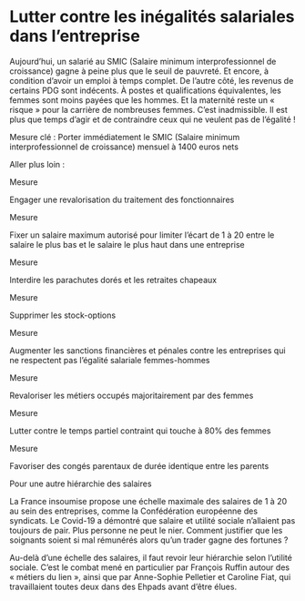 # Lutter contre les inégalités salariales dans l’entreprise

<div class="admonition note">

Aujourd’hui, un salarié au
SMIC (Salaire minimum interprofessionnel de croissance) gagne à peine
plus que le seuil de pauvreté. Et encore, à condition d’avoir un emploi
à temps complet. De l’autre côté, les revenus de certains PDG sont
indécents. À postes et qualifications équivalentes, les femmes sont
moins payées que les hommes. Et la maternité reste un « risque » pour la
carrière de nombreuses femmes. C’est inadmissible. Il est plus que temps
d’agir et de contraindre ceux qui ne veulent pas de l’égalité !

</div>

Mesure clé : Porter immédiatement le
SMIC (Salaire minimum interprofessionnel de croissance) mensuel à 1400
euros nets

Aller plus loin :

<div class="admonition">

Mesure

Engager une revalorisation du traitement des fonctionnaires

</div>

<div class="admonition">

Mesure

Fixer un salaire maximum autorisé pour limiter l’écart de 1 à 20 entre
le salaire le plus bas et le salaire le plus haut dans une entreprise

<div class="admonition">

Mesure

</div>

Interdire les parachutes dorés et les retraites chapeaux

<div class="admonition">

Mesure

</div>

Supprimer les stock-options

<div class="admonition">

Mesure

</div>

Augmenter les sanctions financières et pénales contre les entreprises
qui ne respectent pas l’égalité salariale femmes-hommes

<div class="admonition">

Mesure

</div>

Revaloriser les métiers occupés majoritairement par des femmes

<div class="admonition">

Mesure

</div>

Lutter contre le temps partiel contraint qui touche à 80% des femmes

<div class="admonition">

Mesure

</div>

Favoriser des congés parentaux de durée identique entre les parents

</div>

<div class="admonition note">

Pour une autre hiérarchie des salaires

La France insoumise propose une échelle maximale des salaires de 1 à 20
au sein des entreprises, comme la Confédération européenne des
syndicats. Le Covid-19 a démontré que salaire et utilité sociale
n’allaient pas toujours de pair. Plus personne ne peut le nier. Comment
justifier que les soignants soient si mal rémunérés alors qu’un trader
gagne des fortunes ?

Au-delà d’une échelle des salaires, il faut revoir leur hiérarchie selon
l’utilité sociale. C’est le combat mené en particulier par François
Ruffin autour des « métiers du lien », ainsi que par Anne-Sophie
Pelletier et Caroline Fiat, qui travaillaient toutes deux dans des
Ehpads avant d’être élues.

</div>
